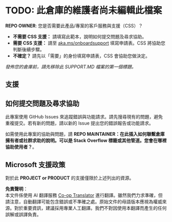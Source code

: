 <!--
CO_OP_TRANSLATOR_METADATA:
{
  "original_hash": "50518c351b4501f2649aeaba31c2592e",
  "translation_date": "2025-07-12T07:28:42+00:00",
  "source_file": "SUPPORT.md",
  "language_code": "tw"
}
-->
# TODO: 此倉庫的維護者尚未編輯此檔案

**REPO OWNER**: 您是否需要此產品/專案的客戶服務與支援（CSS）？

- **不需要 CSS 支援：** 請填寫此範本，說明如何提交問題及尋求協助。
- **需要 CSS 支援：** 請至 [aka.ms/onboardsupport](https://aka.ms/onboardsupport) 填寫申請表。CSS 將協助您判斷後續步驟。
- **不確定？** 請先以「需要」的身份填寫申請表，CSS 會協助您做決定。

*發佈您的倉庫前，請先移除此 SUPPORT.MD 檔案的第一個標題。*

## 支援

## 如何提交問題及尋求協助

此專案使用 GitHub Issues 來追蹤錯誤與功能請求。請先搜尋現有的問題，避免重複提交。若有新的問題，請以新的 Issue 提出您的錯誤報告或功能請求。

如需使用此專案的協助與問題，請 **REPO MAINTAINER：在此插入如何聯繫倉庫擁有者或社群求助的說明。可以是 Stack Overflow 標籤或其他管道。您會在哪裡協助使用者？**。

## Microsoft 支援政策

對於此 **PROJECT or PRODUCT** 的支援僅限於上述列出的資源。

**免責聲明**：  
本文件係使用 AI 翻譯服務 [Co-op Translator](https://github.com/Azure/co-op-translator) 進行翻譯。雖然我們力求準確，但請注意，自動翻譯可能包含錯誤或不準確之處。原始文件的母語版本應視為權威來源。對於重要資訊，建議採用專業人工翻譯。我們不對因使用本翻譯而產生的任何誤解或誤譯負責。